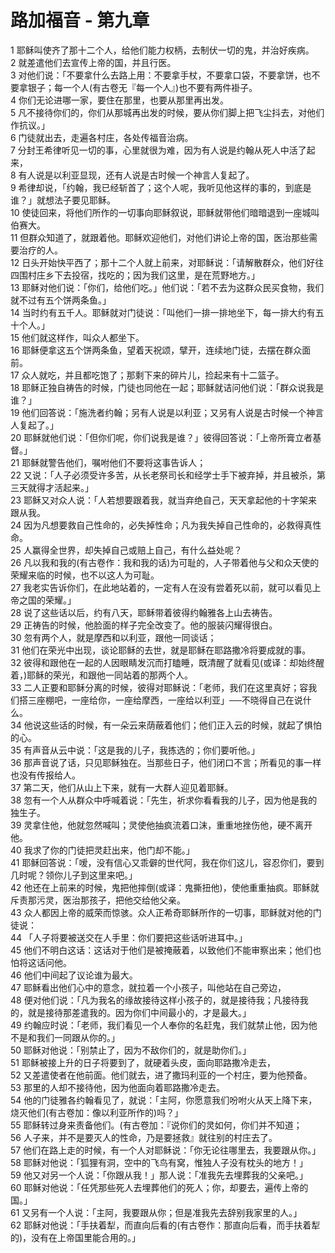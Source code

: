 # 路加福音 - 第九章
  
 1 耶稣叫使齐了那十二个人，给他们能力权柄，去制伏一切的鬼，并治好疾病。  
 2 就差遣他们去宣传上帝的国，并且行医。  
 3 对他们说：「不要拿什么去路上用：不要拿手杖，不要拿口袋，不要拿饼，也不要拿银子；每一个人(有古卷无『每一个人』)也不要有两件褂子。  
 4 你们无论进哪一家，要住在那里，也要从那里再出发。  
 5 凡不接待你们的，你们从那城再出发的时候，要从你们脚上把飞尘抖去，对他们作抗议。」  
 6 门徒就出去，走遍各村庄，各处传福音治病。  
 7 分封王希律听见一切的事，心里就很为难，因为有人说是约翰从死人中活了起来，  
 8 有人说是以利亚显现，还有人说是古时候一个神言人复起了。  
 9 希律却说，「约翰，我已经斩首了；这个人呢，我听见他这样的事的，到底是谁？」就想法子要见耶稣。  
 10 使徒回来，将他们所作的一切事向耶稣叙说，耶稣就带他们暗暗退到一座城叫伯赛大。  
 11 但群众知道了，就跟着他。耶稣欢迎他们，对他们讲论上帝的国，医治那些需要治疗的人。  
 12 日头开始快平西了；那十二个人就上前来，对耶稣说：「请解散群众，他们好往四围村庄乡下去投宿，找吃的；因为我们这里，是在荒野地方。」  
 13 耶稣对他们说：「你们，给他们吃。」他们说：「若不去为这群众民买食物，我们就不过有五个饼两条鱼。」  
 14 当时约有五千人。耶稣就对门徒说：「叫他们一排一排地坐下，每一排大约有五十个人。」  
 15 他们就这样作，叫众人都坐下。  
 16 耶稣便拿这五个饼两条鱼，望着天祝颂，擘开，连续地门徒，去摆在群众面前。  
 17 众人就吃，并且都吃饱了；那剩下来的碎片儿，捡起来有十二篮子。  
 18 耶稣正独自祷告的时候，门徒也同他在一起；耶稣就诘问他们说：「群众说我是谁？」  
 19 他们回答说：「施洗者约翰；另有人说是以利亚；又另有人说是古时候一个神言人复起了。」  
 20 耶稣就他们说：「但你们呢，你们说我是谁？」彼得回答说：「上帝所膏立者基督。」  
 21 耶稣就警告他们，嘱咐他们不要将这事告诉人；  
 22 又说：「人子必须受许多苦，从长老祭司长和经学士手下被弃掉，并且被杀，第三天就得才活起来。」  
 23 耶稣又对众人说：「人若想要跟着我，就当弃绝自己，天天拿起他的十字架来跟从我。  
 24 因为凡想要救自己性命的，必失掉性命；凡为我失掉自己性命的，必救得真性命。  
 25 人赢得全世界，却失掉自己或赔上自己，有什么益处呢？  
 26 凡以我和我的(有古卷作：我和我的话)为可耻的，人子带着他与父和众天使的荣耀来临的时候，也不以这人为可耻。  
 27 我老实告诉你们，在此地站着的，一定有人在没有尝着死以前，就可以看见上帝之国的荣耀。」  
 28 说了这些话以后，约有八天，耶稣带着彼得约翰雅各上山去祷告。  
 29 正祷告的时候，他脸面的样子完全改变了。他的服装闪耀得很白。  
 30 忽有两个人，就是摩西和以利亚，跟他一同谈话；  
 31 他们在荣光中出现，谈论耶稣的去世，就是耶稣在耶路撒冷将要成就的事。  
 32 彼得和跟他在一起的人因眼睛发沉而打瞌睡，既清醒了就看见(或译：却始终醒着，)耶稣的荣光，和跟他一同站着的那两个人。  
 33 二人正要和耶稣分离的时候，彼得对耶稣说：「老师，我们在这里真好；容我们搭三座棚吧，一座给你，一座给摩西，一座给以利亚」──不晓得自己在说什么。  
 34 他说这些话的时候，有一朵云来荫蔽着他们；他们正入云的时候，就起了惧怕的心。  
 35 有声音从云中说：「这是我的儿子，我拣选的；你们要听他。」  
 36 那声音说了话，只见耶稣独在。当那些日子，他们闭口不言；所看见的事一样也没有传报给人。  
 37 第二天，他们从山上下来，就有一大群人迎见着耶稣。  
 38 忽有一个人从群众中呼喊着说：「先生，祈求你看看我的儿子，因为他是我的独生子。  
 39 灵拿住他，他就忽然喊叫；灵使他抽疯流着口沫，重重地挫伤他，硬不离开他。  
 40 我求了你的门徒把灵赶出来，他门却不能。」  
 41 耶稣回答说：「嗳，没有信心又乖僻的世代阿，我在你们这儿，容忍你们，要到几时呢？领你儿子到这里来吧。」  
 42 他还在上前来的时候，鬼把他摔倒(或译：鬼撕扭他)，使他重重抽疯。耶稣就斥责那污灵，医治那孩子，把他交给他父亲。  
 43 众人都因上帝的威荣而惊骇。众人正希奇耶稣所作的一切事，耶稣就对他的门徒说：  
 44 「人子将要被送交在人手里：你们要把这些话听进耳中。」  
 45 他们不明白这话：这话对于他们是被掩蔽着，以致他们不能审察出来；他们也怕将这话问他。  
 46 他们中间起了议论谁为最大。  
 47 耶稣看出他们心中的意念，就拉着一个小孩子，叫他站在自己旁边，  
 48 便对他们说：「凡为我名的缘故接待这样小孩子的，就是接待我；凡接待我的，就是接待那差遣我的。因为你们中间最小的，才是最大。」  
 49 约翰应时说：「老师，我们看见一个人奉你的名赶鬼，我们就禁止他，因为他不是和我们一同跟从你的。」  
 50 耶稣对他说：「别禁止了，因为不敌你们的，就是助你们。」  
 51 耶稣被接上升的日子将要到了，就硬着头皮，面向耶路撒冷走去，  
 52 又差遣使者在他前面。他们就去，进了撒玛利亚的一个村庄，要为他预备。  
 53 那里的人却不接待他，因为他面向着耶路撒冷走去。  
 54 他的门徒雅各约翰看见了，就说：「主阿，你愿意我们吩咐火从天上降下来，烧灭他们(有古卷加：像以利亚所作的)吗？」  
 55 耶稣转过身来责备他们。(有古卷加：『说你们的灵如何，你们并不知道；  
 56 人子来，并不是要灭人的性命，乃是要拯救』就往别的村庄去了。  
 57 他们在路上走的时候，有一个人对耶稣说：「你无论往哪里去，我要跟从你。」  
 58 耶稣对他说：「狐狸有洞，空中的飞鸟有窝，惟独人子没有枕头的地方！」  
 59 他又对另一个人说：「你跟从我！」那人说：「准我先去埋葬我的父亲吧。」  
 60 耶稣对他说：「任凭那些死人去埋葬他们的死人；你，却要去，遍传上帝的国。」  
 61 又另有一个人说：「主阿，我要跟从你；但是准我先去辞别我家里的人。」  
 62 耶稣对他说：「手扶着犁，而直向后看的(有古卷作：那直向后看，而手扶着犁的)，没有在上帝国里能合用的。」